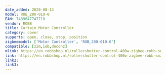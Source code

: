 ```yaml
---
date_added: 2020-08-13
model: ROB_200-010-0
EAN: 7439647747710
vendor: ROBB
title: Curtain Motor Controller
category: cover
supports: open, close, stop, position
zigbeemodel: ['Motor Controller', 'ROB_200-010-0']
compatible: [z2m,iob,deconz]
mlink: https://en.robbshop.nl/rollershutter-control-400w-zigbee-robb-smart#
link: https://en.robbshop.nl/rollershutter-control-400w-zigbee-robb-smart#
link2: 
link3: 
---
```

